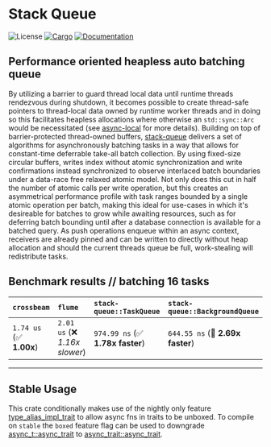 # Stack Queue
![License](https://img.shields.io/badge/license-MIT-green.svg)
[![Cargo](https://img.shields.io/crates/v/stack-queue.svg)](https://crates.io/crates/stack-queue)
[![Documentation](https://docs.rs/stack-queue/badge.svg)](https://docs.rs/stack-queue)

## Performance oriented heapless auto batching queue

By utilizing a barrier to guard thread local data until runtime threads rendezvous during shutdown, it becomes possible to create thread-safe pointers to thread-local data owned by runtime worker threads and in doing so this facilitates heapless allocations where otherwise an `std::sync::Arc` would be necessitated (see [async-local](https://crates.io/crates/async-local) for more details). Building on top of barrier-protected thread-owned buffers, [stack-queue](https://crates.io/crates/stack-queue) delivers a set of algorithms for asynchronously batching tasks in a way that allows for constant-time deferrable take-all batch collection. By using fixed-size circular buffers, writes index without atomic synchronization and write confirmations instead synchronized to observe interlaced batch boundaries under a data-race free relaxed atomic model. Not only does this cut in half the number of atomic calls per write operation, but this creates an asymmetrical performance profile with task ranges bounded by a single atomic operation per batch, making this ideal for use-cases in which it's desireable for batches to grow while awaiting resources, such as for deferring batch bounding until after a database connection is available for a batched query. As push operations enqueue within an async context, receivers are already pinned and can be written to directly without heap allocation and should the current threads queue be full, work-stealing will redistribute tasks.

## Benchmark results // batching 16 tasks

| `crossbeam`             | `flume`                        | `stack-queue::TaskQueue`          | `stack-queue::BackgroundQueue`          | `tokio::mpsc`                   |
|:------------------------|:-------------------------------|:----------------------------------|:----------------------------------------|:------------------------------- |
| `1.74 us` (✅ **1.00x**) | `2.01 us` (❌ *1.16x slower*)   | `974.99 ns` (✅ **1.78x faster**)  | `644.55 ns` (🚀 **2.69x faster**)        | `1.96 us` (❌ *1.13x slower*)    |

---

## Stable Usage

This crate conditionally makes use of the nightly only feature [type_alias_impl_trait](https://rust-lang.github.io/rfcs/2515-type_alias_impl_trait.html) to allow async fns in traits to be unboxed. To compile on `stable` the `boxed` feature flag can be used to downgrade [async_t::async_trait](https://docs.rs/async_t/latest/async_t/attr.async_trait.html) to [async_trait::async_trait](https://docs.rs/async-trait/latest/async_trait).
